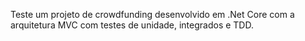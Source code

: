 Teste um projeto de crowdfunding desenvolvido em .Net Core com a arquitetura MVC com testes de unidade, integrados e TDD.